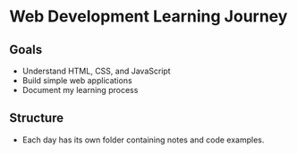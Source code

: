 # Web Development Learning Journey
## Goals
- Understand HTML, CSS, and JavaScript
- Build simple web applications
- Document my learning process

## Structure
- Each day has its own folder containing notes and code examples.
